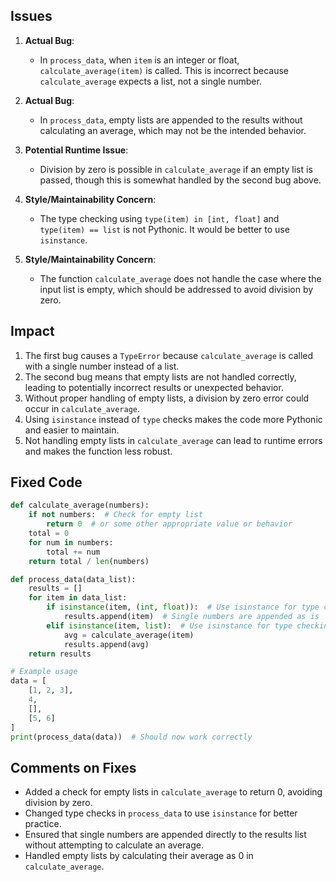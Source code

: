 ## Issues ##
1. **Actual Bug**: 
   - In `process_data`, when `item` is an integer or float, `calculate_average(item)` is called. This is incorrect because `calculate_average` expects a list, not a single number.
   
2. **Actual Bug**:
   - In `process_data`, empty lists are appended to the results without calculating an average, which may not be the intended behavior.

3. **Potential Runtime Issue**:
   - Division by zero is possible in `calculate_average` if an empty list is passed, though this is somewhat handled by the second bug above.

4. **Style/Maintainability Concern**:
   - The type checking using `type(item) in [int, float]` and `type(item) == list` is not Pythonic. It would be better to use `isinstance`.

5. **Style/Maintainability Concern**:
   - The function `calculate_average` does not handle the case where the input list is empty, which should be addressed to avoid division by zero.

## Impact ##
1. The first bug causes a `TypeError` because `calculate_average` is called with a single number instead of a list.
2. The second bug means that empty lists are not handled correctly, leading to potentially incorrect results or unexpected behavior.
3. Without proper handling of empty lists, a division by zero error could occur in `calculate_average`.
4. Using `isinstance` instead of `type` checks makes the code more Pythonic and easier to maintain.
5. Not handling empty lists in `calculate_average` can lead to runtime errors and makes the function less robust.

## Fixed Code ##
```python
def calculate_average(numbers):
    if not numbers:  # Check for empty list
        return 0  # or some other appropriate value or behavior
    total = 0
    for num in numbers:
        total += num
    return total / len(numbers)

def process_data(data_list):
    results = []
    for item in data_list:
        if isinstance(item, (int, float)):  # Use isinstance for type checking
            results.append(item)  # Single numbers are appended as is
        elif isinstance(item, list):  # Use isinstance for type checking
            avg = calculate_average(item)
            results.append(avg)
    return results

# Example usage
data = [
    [1, 2, 3],
    4,
    [],
    [5, 6]
]
print(process_data(data))  # Should now work correctly
```

## Comments on Fixes ##
- Added a check for empty lists in `calculate_average` to return 0, avoiding division by zero.
- Changed type checks in `process_data` to use `isinstance` for better practice.
- Ensured that single numbers are appended directly to the results list without attempting to calculate an average.
- Handled empty lists by calculating their average as 0 in `calculate_average`.
